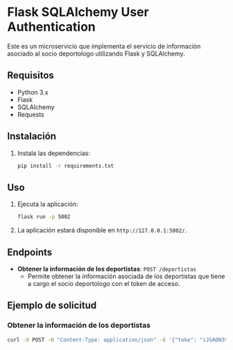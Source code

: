 # Flask SQLAlchemy User Authentication

Este es un microservicio que implementa el servicio de información asociado al socio deportologo utilizando Flask y SQLAlchemy.

## Requisitos

- Python 3.x
- Flask
- SQLAlchemy
- Requests

## Instalación

1. Instala las dependencias:

    ```bash
    pip install -r requirements.txt
    ```

## Uso

1. Ejecuta la aplicación:

    ```bash
    flask run -p 5002
    ```

2. La aplicación estará disponible en `http://127.0.0.1:5002/`.

## Endpoints

- **Obtener la información de los deportistas**: `POST /deportistas`
    - Permite obtener la información asociada de los deportistas que tiene a cargo el socio deportologo con el token de acceso.

## Ejemplo de solicitud

### Obtener la información de los deportistas

```bash
curl -X POST -H "Content-Type: application/json" -d '{"toke": "iJSAON392NSNmsna"}' http://127.0.0.1:5002/deportistas
```